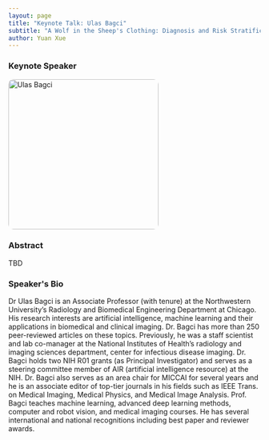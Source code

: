 ```yaml
---
layout: page
title: "Keynote Talk: Ulas Bagci"
subtitle: "A Wolf in the Sheep's Clothing: Diagnosis and Risk Stratification of Pancreatic Cysts with Explainable AI"
author: Yuan Xue
---
```


<!-- ### Time and Location

<!-- Oct. 12th, 02:50 PM to 03:30 PM (PDT- Pacific Daylight Time)\
Meeting Room 14, Vancouver Convention Center East Building Level 1 -->

### Keynote Speaker

<img src="/talks/images/Ulas_Bagci.jpg" alt="Ulas Bagci" style="width:300px; border-radius:10px;">

### Abstract

TBD


### Speaker's Bio

Dr Ulas Bagci is an Associate Professor (with tenure) at the Northwestern University’s Radiology and Biomedical Engineering Department at Chicago. His research interests are artificial intelligence, machine learning and their applications in biomedical and clinical imaging. Dr. Bagci has more than 250 peer-reviewed articles on these topics. Previously, he was a staff scientist and lab co-manager at the National Institutes of Health’s radiology and imaging sciences department, center for infectious disease imaging. Dr. Bagci holds two NIH R01 grants (as Principal Investigator) and serves as a steering committee member of AIR (artificial intelligence resource) at the NIH. Dr. Bagci also serves as an area chair for MICCAI for several years and he is an associate editor of top-tier journals in his fields such as IEEE Trans. on Medical Imaging, Medical Physics, and Medical Image Analysis. Prof. Bagci teaches machine learning, advanced deep learning methods, computer and robot vision, and medical imaging courses. He has several international and national recognitions including best paper and reviewer awards.

